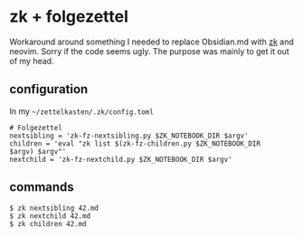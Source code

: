 # zk + folgezettel

Workaround around something I needed to replace Obsidian.md with [zk](https://github.com/mickael-menu/zk) and neovim. Sorry if the code seems ugly. The purpose was mainly to get it out of my head.

## configuration

In my `~/zettelkasten/.zk/config.toml`

```
# Folgezettel
nextsibling = 'zk-fz-nextsibling.py $ZK_NOTEBOOK_DIR $argv'
children = 'eval "zk list $(zk-fz-children.py $ZK_NOTEBOOK_DIR 
$argv) $argv"'
nextchild = 'zk-fz-nextchild.py $ZK_NOTEBOOK_DIR $argv'
```

## commands

```
$ zk nextsibling 42.md
$ zk nextchild 42.md
$ zk children 42.md
```

